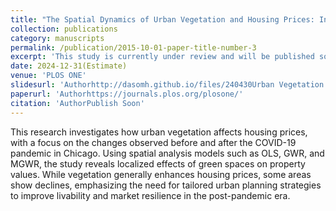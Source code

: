 ```yaml
---
title: "The Spatial Dynamics of Urban Vegetation and Housing Prices: Insights from Pre- and Post-Pandemic Chicago Using OLS and MGWR Models"
collection: publications
category: manuscripts
permalink: /publication/2015-10-01-paper-title-number-3
excerpt: 'This study is currently under review and will be published soon.'
date: 2024-12-31(Estimate)
venue: 'PLOS ONE'
slidesurl: 'Authorhttp://dasomh.github.io/files/240430Urban Vegetation Change and Its Impact on Housing Prices_Final.pdf'
paperurl: 'Authorhttps://journals.plos.org/plosone/'
citation: 'AuthorPublish Soon'
---
```


This research investigates how urban vegetation affects housing prices, with a focus on the changes observed before and after the COVID-19 pandemic in Chicago. Using spatial analysis models such as OLS, GWR, and MGWR, the study reveals localized effects of green spaces on property values. While vegetation generally enhances housing prices, some areas show declines, emphasizing the need for tailored urban planning strategies to improve livability and market resilience in the post-pandemic era.
